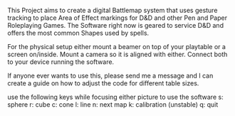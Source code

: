 This Project aims to create a digital Battlemap system that uses gesture tracking to place Area of Effect markings for D&D and other Pen and Paper Roleplaying Games.
The Software right now is geared to service D&D and offers the most common Shapes used by spells.

For the physical setup either mount a beamer on top of your playtable or a screen on/inside. Mount a camera so it is aligned with either. Connect both to your device running the software.

If anyone ever wants to use this, please send me a message and I can create a guide on how to adjust the code for different table sizes.

use the following keys while focusing either picture to use the software
s: sphere
r: cube
c: cone
l: line
n: next map
k: calibration (unstable)
q: quit
